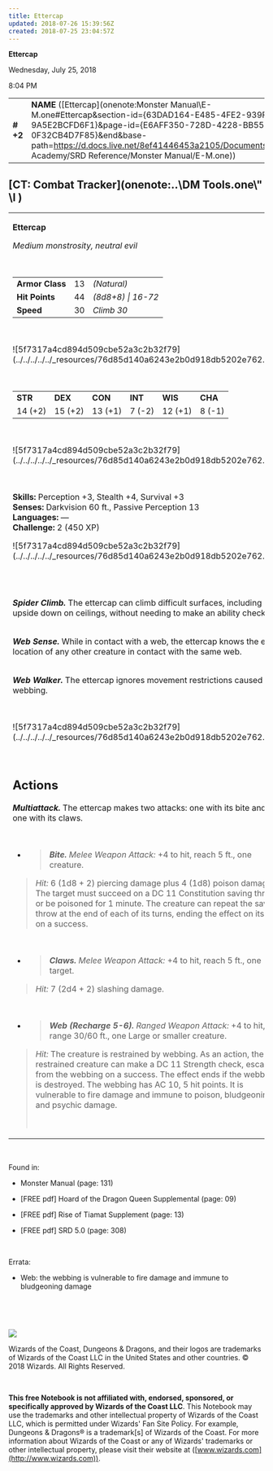 ```yaml
---
title: Ettercap
updated: 2018-07-26 15:39:56Z
created: 2018-07-25 23:04:57Z
---
```


**Ettercap**

Wednesday, July 25, 2018

8:04 PM

|           |                                                                                                                                                                                                                                                                                          |        |        |        |     |       |        |
|-----------|------------------------------------------------------------------------------------------------------------------------------------------------------------------------------------------------------------------------------------------------------------------------------------------|--------|--------|--------|-----|-------|--------|
| **\# +2** | **NAME** ([Ettercap](onenote:Monster Manual\\E-M.one#Ettercap&section-id={63DAD164-E485-4FE2-939F-9A5E2BCFD6F1}&page-id={E6AFF350-728D-4228-BB55-0F32CB4D7F85}&end&base-path=https://d.docs.live.net/8ef41446453a2105/Documents/Adventure Academy/SRD Reference/Monster Manual/E-M.one)) | **13** | **44** | **44** | \-  | Notes | 450 XP |

## [CT: Combat Tracker](onenote:..\\DM Tools.one\\" \l )

<table><tbody><tr class="odd"><td><p><strong>Ettercap</strong></p><p><em>Medium monstrosity, neutral evil</em></p><p> </p><table><tbody><tr class="odd"><td><strong>Armor Class</strong></td><td>13</td><td><em>(Natural)</em></td></tr><tr class="even"><td><strong>Hit Points</strong></td><td>44</td><td><em>(8d8+8) | 16-72</em></td></tr><tr class="odd"><td><strong>Speed</strong></td><td>30</td><td><em>Climb 30</em></td></tr></tbody></table><p> </p><p>![5f7317a4cd894d509cbe52a3c2b32f79](../../../../../_resources/76d85d140a6243e2b0d918db5202e762.png)</p><p> </p><table><tbody><tr class="odd"><td><strong>STR</strong></td><td><strong>DEX</strong></td><td><strong>CON</strong></td><td><strong>INT</strong></td><td><strong>WIS</strong></td><td><strong>CHA</strong></td></tr><tr class="even"><td>14 (+2)</td><td>15 (+2)</td><td>13 (+1)</td><td>7 (-2)</td><td>12 (+1)</td><td>8 (-1)</td></tr></tbody></table><p> </p><p>![5f7317a4cd894d509cbe52a3c2b32f79](../../../../../_resources/76d85d140a6243e2b0d918db5202e762.png)</p><p> </p><p><strong>Skills:</strong> Perception +3, Stealth +4, Survival +3<br />
<strong>Senses:</strong> Darkvision 60 ft., Passive Perception 13<br />
<strong>Languages:</strong> —<br />
<strong>Challenge:</strong> 2 (450 XP)</p><p>![5f7317a4cd894d509cbe52a3c2b32f79](../../../../../_resources/76d85d140a6243e2b0d918db5202e762.png)</p><p> </p><p><em><strong><br />
Spider Climb.</strong></em> The ettercap can climb difficult surfaces, including upside down on ceilings, without needing to make an ability check.</p><p><em><strong><br />
Web Sense.</strong></em> While in contact with a web, the ettercap knows the exact location of any other creature in contact with the same web.</p><p><em><strong><br />
Web Walker.</strong></em> The ettercap ignores movement restrictions caused by webbing.</p><p> </p><p>![5f7317a4cd894d509cbe52a3c2b32f79](../../../../../_resources/76d85d140a6243e2b0d918db5202e762.png)</p><p> </p><h2 id="actions"><strong>Actions</strong></h2><p><em><strong>Multiattack.</strong></em> The ettercap makes two attacks: one with its bite and one with its claws.</p><p> </p><ul><li><blockquote><p><em><strong>Bite.</strong> Melee Weapon Attack:</em> +4 to hit, reach 5 ft., one creature.</p></blockquote></li></ul><blockquote><p><em>Hit:</em> 6 (1d8 + 2) piercing damage plus 4 (1d8) poison damage. The target must succeed on a DC 11 Constitution saving throw or be poisoned for 1 minute. The creature can repeat the saving throw at the end of each of its turns, ending the effect on itself on a success.</p></blockquote><p> </p><ul><li><blockquote><p><em><strong>Claws.</strong> Melee Weapon Attack:</em> +4 to hit, reach 5 ft., one target.</p></blockquote></li></ul><blockquote><p><em>Hit:</em> 7 (2d4 + 2) slashing damage.</p></blockquote><p> </p><ul><li><blockquote><p><em><strong>Web (Recharge 5-6).</strong> Ranged Weapon Attack:</em> +4 to hit, range 30/60 ft., one Large or smaller creature.</p></blockquote></li></ul><blockquote><p><em>Hit:</em> The creature is restrained by webbing. As an action, the restrained creature can make a DC 11 Strength check, escaping from the webbing on a success. The effect ends if the webbing is destroyed. The webbing has AC 10, 5 hit points. It is vulnerable to fire damage and immune to poison, bludgeoning, and psychic damage.</p><p> </p></blockquote></td></tr></tbody></table>

 

Found in:

-   Monster Manual (page: 131)

-   \[FREE pdf\] Hoard of the Dragon Queen Supplemental (page: 09)

-   \[FREE pdf\] Rise of Tiamat Supplement (page: 13)

-   \[FREE pdf\] SRD 5.0 (page: 308)

 

Errata:

-   Web: the webbing is vulnerable to fire damage and immune to bludgeoning damage

 

 

![](tmp\media\image2.png)

Wizards of the Coast, Dungeons & Dragons, and their logos are trademarks of Wizards of the Coast LLC in the United States and other countries. © 2018 Wizards. All Rights Reserved.

 

**This free Notebook is not affiliated with, endorsed, sponsored, or specifically approved by Wizards of the Coast LLC**. This Notebook may use the trademarks and other intellectual property of Wizards of the Coast LLC, which is permitted under Wizards' Fan Site Policy. For example, Dungeons & Dragons® is a trademark\[s\] of Wizards of the Coast. For more information about Wizards of the Coast or any of Wizards' trademarks or other intellectual property, please visit their website at ([www.wizards.com](http://www.wizards.com)).
